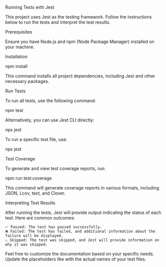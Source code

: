 Running Tests with Jest

This project uses Jest as the testing framework. Follow the instructions below to run the tests and interpret the test results.

Prerequisites

Ensure you have Node.js and npm (Node Package Manager) installed on your machine.

Installation

npm install

This command installs all project dependencies, including Jest and other necessary packages.

Run Tests

To run all tests, use the following command:

npm test

Alternatively, you can use Jest CLI directly:

npx jest

To run a specific test file, use:

npx jest <test-file-name>

Test Coverage

To generate and view test coverage reports, run:

npm run test:coverage

This command will generate coverage reports in various formats, including JSON, Lcov, text, and Clover.

Interpreting Test Results

After running the tests, Jest will provide output indicating the status of each test. Here are common outcomes:

    ✅ Passed: The test has passed successfully.
    ❌ Failed: The test has failed, and additional information about the failure will be displayed.
    ⚠️ Skipped: The test was skipped, and Jest will provide information on why it was skipped.

Feel free to customize the documentation based on your specific needs. Update the placeholders like <test-file-name> with the actual names of your test files.